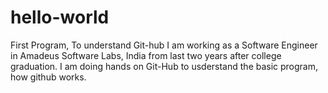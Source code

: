 # hello-world
First Program, To understand Git-hub
I am working as a Software Engineer in Amadeus Software Labs, India from last two years after college graduation.
I am doing hands on Git-Hub to usderstand the basic program, how github works.
